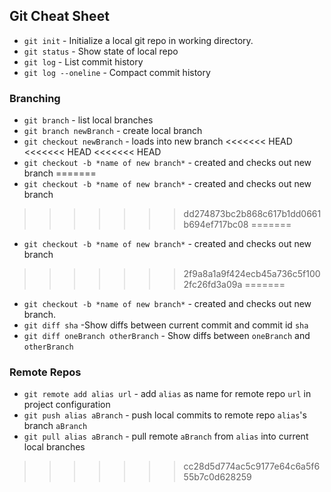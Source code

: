 ## Git Cheat Sheet

* `git init` - Initialize a local git repo in working directory.
* `git status` - Show state of local repo
* `git log` - List commit history
* `git log --oneline` - Compact commit history

### Branching
* `git branch` - list local branches
* `git branch newBranch` - create local branch
* `git checkout newBranch` - loads into new branch
<<<<<<< HEAD
<<<<<<< HEAD
<<<<<<< HEAD
* `git checkout -b *name of new branch*` - created and checks out new branch
=======
* `git checkout -b *name of new branch*` - created and checks out new branch 
>>>>>>> dd274873bc2b868c617b1dd0661b694ef717bc08
=======
* `git checkout -b *name of new branch*` - created and checks out new branch
>>>>>>> 2f9a8a1a9f424ecb45a736c5f1002fc26fd3a09a
=======

* `git checkout -b *name of new branch*` - created and checks out new branch.
* `git diff sha` -Show diffs between current commit and commit id `sha`
* `git diff oneBranch otherBranch` - Show diffs between `oneBranch` and `otherBranch`

### Remote Repos
* `git remote add alias url` - add `alias` as name for remote repo `url` in project configuration
* `git push alias aBranch` - push local commits to remote repo `alias`'s branch `aBranch`
* `git pull alias aBranch` - pull remote `aBranch` from `alias` into current local branches
>>>>>>> cc28d5d774ac5c9177e64c6a5f655b7c0d628259
